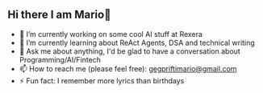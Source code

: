 ## Hi there I am Mario👋

<!--
**mariocodesforfun/mariocodesforfun** is a ✨ _special_ ✨ repository because its `README.md` (this file) appears on your GitHub profile.

Here are some ideas to get you started:

- 🔭 I’m currently working on ...
- 🌱 I’m currently learning ...
- 👯 I’m looking to collaborate on ...
- 🤔 I’m looking for help with ...
- 💬 Ask me about ...
- 📫 How to reach me: ...
- 😄 Pronouns: ...
- ⚡ Fun fact: ...
-->


- 🔭 I’m currently working on some cool AI stuff at Rexera
- 🌱 I’m currently learning about ReAct Agents, DSA and technical writing
- 💬 Ask me about anything, I'd be glad to have a conversation about Programming/AI/Fintech
- 📫 How to reach me (please feel free): gegpriftimario@gmail.com
- ⚡ Fun fact: I remember more lyrics than birthdays